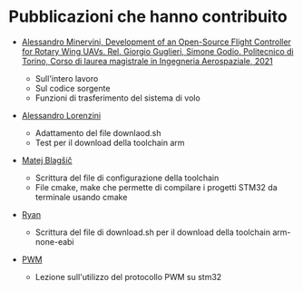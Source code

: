 # Pubblicazioni che hanno contribuito
- [Alessandro Minervini, Development of an Open-Source Flight Controller for Rotary Wing UAVs. Rel. Giorgio Guglieri, Simone Godio. Politecnico di Torino, Corso di laurea magistrale in Ingegneria Aerospaziale, 2021](https://webthesis.biblio.polito.it/18388/)
  - Sull'intero lavoro
  - Sul codice sorgente
  - Funzioni di trasferimento del sistema di volo

- [Alessandro Lorenzini](https://github.com/alelore6)
  - Adattamento del file downlaod.sh 
  - Test per il download della toolchain arm

- [Matej Blagšič](https://github.com/prtzl)
  - Scrittura del file di configurazione della toolchain 
  - File cmake, make che permette di compilare i progetti STM32 da terminale usando cmake

- [Ryan](https://gist.github.com/ryankurte)
  - Scrittura del file di download.sh per il download della toolchain arm-none-eabi

- [PWM](https://www.google.com/search?q=how+to+use+pwm+on+stm32&rlz=1C5CHFA_enIT954IT954&oq=how+to+use+pwm+on+stm32&aqs=chrome.0.69i59j0i546.6079j0j7&sourceid=chrome&ie=UTF-8#kpvalbx=__2OeYvPeIIW4sAfrhJ_ABQ23)
  - Lezione sull'utilizzo del protocollo PWM su stm32

